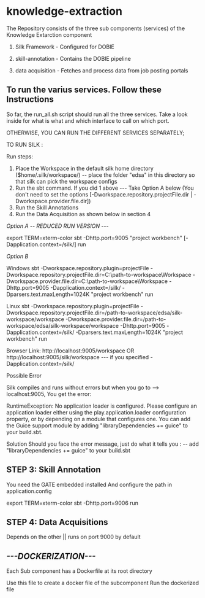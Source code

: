 # knowledge-extraction

The Repository consists of the three sub components (services) of the Knowledge Extarction component

1. Silk Framework - Configured for DOBIE

2. skill-annotation - Contains the DOBIE pipeline

3. data acquisition - Fetches and process data from job posting portals

To run the varius services. Follow these Instructions
-----------------------------------------------------------------------

So far, the run_all.sh script should run all the three services.
Take a look inside for what is what and which interface to call on which port.


OTHERWISE, YOU CAN RUN THE DIFFERENT SERVICES SEPARATELY;

TO RUN SILK :

Run steps:
1. Place the Workspace in the default silk home directory ($home/.silk/workspace/) -- place the folder "edsa" in this directory so that silk can pick the workspace configs
2. Run the sbt command. If you did 1 above --- Take Option A below (You don't need to set the options [-Dworkspace.repository.projectFile.dir | -Dworkspace.provider.file.dir])
3. Run the Skill Annotations
4. Run the Data Acquisition as shown below in section 4


*Option A -- REDUCED RUN VERSION ---*

export TERM=xterm-color
sbt -Dhttp.port=9005 "project workbench" [-Dapplication.context=/silk/] run

*Option B*

Windows
sbt -Dworkspace.repository.plugin=projectFile -Dworkspace.repository.projectFile.dir=C:\path-to-workspace\Workspace -Dworkspace.provider.file.dir=C:\path-to-workspace\Workspace  -Dhttp.port=9005 -Dapplication.context=/silk/ -Dparsers.text.maxLength=1024K "project workbench" run

Linux
sbt -Dworkspace.repository.plugin=projectFile -Dworkspace.repository.projectFile.dir=/path-to-workspace/edsa/silk-workspace/workspace -Dworkspace.provider.file.dir=/path-to-workspace/edsa/silk-workspace/workspace  -Dhttp.port=9005 -Dapplication.context=/silk/ -Dparsers.text.maxLength=1024K "project workbench" run


Browser Link: http://localhost:9005/workspace  OR http://localhost:9005/silk/workspace --- if you specified -Dapplication.context=/silk/


Possible Error

Silk compiles and runs without errors but when you go to --> localhost:9005, You get the error:

RuntimeException: No application loader is configured. Please configure an application loader either using the play.application.loader configuration property, or by depending on a module that configures one. You can add the Guice support module by adding "libraryDependencies += guice" to your build.sbt.

Solution
Should you face the error message, just do what it tells you :  -- add "libraryDependencies += guice" to your build.sbt



STEP 3: Skill Annotation
----------------------------------
You need the GATE embedded installed
And configure the path in application.config

export TERM=xterm-color
sbt -Dhttp.port=9006 run



STEP 4: Data Acquisitions
-----------------------------------------------
Depends on the other || runs on port 9000 by default 



*---DOCKERIZATION---*
-----------------------------------------------
Each Sub component has a Dockerfile at its root directory

Use this file to create a docker file of the subcomponent
Run the dockerized file
